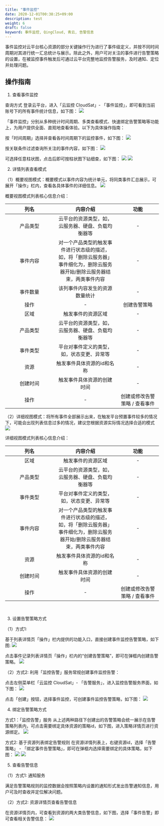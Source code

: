 ```yaml
---
title: "事件监控"
date: 2020-12-01T00:38:25+09:00
description: test
weight: 6
draft: false
keyword: 事件监控, QingCloud, 青云, 告警信息
---
```


事件监控对云平台核心资源的部分关键操作行为进行了事件级定义，并按不同时间周期对其进行统一汇总统计与展示。除此之外，用户可对关注的事件进行告警策略的设置，在被监控事件触发后可通过云平台完整地监控告警服务，及时通知、定位并处理问题。

## 操作指南

1. 查看事件监控

查询方式
登录云平台，进入「云监控 CloudSat」- 「事件监控」，即可看到当前账号下的所有事件统计信息，如下图：
![](../_images/202011041743.png)


「事件监控」分别从多种统计时间周期、多类查看模式、快速绑定告警策略等功能上，为用户提供全面、直观地查看体验。以下为具体操作指南：


按「时间周期」选择并查看各时间周期下的监控事件，如下图：
![](../_images/202011041745.png)


按关联条件过滤查询所关注的事件内容，如下图：
![](../_images/202011041746.png)
         


可选择任意柱状图，点击后即可按柱状图下钻细查，如下图：
![](../_images/202011041747.png)
![](../_images/202011041748.png)


2. 详情列表查看模式

（1）概要视图模式：概要模式以事件内容为统计单元，将同类事件汇总展示，可展开「操作」栏内，查看各具体事件的详细信息。
![](../_images/202011041750.png)


概要视图模式列表核心信息介绍：
<style>
table th:first-of-type {
    width: 4cm;
}
table th:nth-of-type(2) {
    width: 150pt;
}
table th:nth-of-type(3) {
    width: 8em;
}
</style>
|列名	|内容介绍	|功能|
| :-: | :-: | :-: |
|产品类型|	云平台的资源类型，如，云服务器、硬盘、负载均衡器等|-|	
|事件内容|	对一个产品类型的触发事件进行状态级的描述，如，将「删除云服务器」事件细化为，删除云服务器开始/删除云服务器结束，两类事件内容|	-|
|事件数量|	该列事件内容发生的资源数量统计	|-|
|操作|	-	|创建告警策略|
|区域|	触发事件的资源区域	| -|
|产品类型	|云平台的资源类型，如，云服务器、硬盘、负载均衡器等|	 -|
|事件类型	|平台对事件定义的类型，如，状态变更、异常等	| -|
|资源|	触发事件具体资源的id和名称|	 -|
|创建时间|	触发事件具体资源的创建时间|	 -|
|操作	|-	|创建或修改告警策略 / 查看事件|


（2）详细视图模式：将所有事件全部展示出来，在触发平台预置事件较多的情况下，可能会出现列表信息过多的情况，建议您根据资源实际情况选择合适的模式
![](../_images/202011041802.png)

详细视图模式列表核心信息介绍：
<style>
table th:first-of-type {
    width: 4cm;
}
table th:nth-of-type(2) {
    width: 150pt;
}
table th:nth-of-type(3) {
    width: 8em;
}
</style>
|列名	|内容介绍	|功能|
| :-: | :-: | :-: |
|区域|	触发事件的资源区域	| -|
|产品类型|	云平台的资源类型，如，云服务器、硬盘、负载均衡器等|	 -|
|事件类型|	平台对事件定义的类型，如，状态变更、异常等|	 -|
|事件内容	|对一个产品类型的触发事件进行状态级的描述，如，将「删除云服务器」事件细化为，删除云服务器开始/删除云服务器结束，两类事件内容|	 -|
|资源|	触发事件具体资源的id和名称|	 -|
|创建时间|	触发事件具体资源的创建时间|	 -|
|操作|	-	|创建或修改告警策略 / 查看事件|


​      

3. 设置告警策略方式

（1）方式1: 

基于列表详情页「操作」栏内提供的功能入口，直接创建事件监控告警策略，如下图:
 ![](../_images/202011041806.png)  

点击事件记录列表详情页「操作」栏内的“创建告警策略”，即可在弹框内创建告警策略。
 ![](../_images/202011041807.png) 

（2）方式2: 利用「监控告警」服务常规创建事件监控告警：

点击左侧菜单栏「云监控 CloudSat」- 「告警服务」，进入监控告警服务界面，如下图：
 ![](../_images/202011041808.png)        

点击「创建」按钮，选择事件监控，可创建事件监控告警策略，如下图：
![](../_images/202011041810.png)


4. 绑定告警策略方式

方式1：「监控告警」服务
从上述两种路径下创建出的告警策略会统一展示在告警策略列表内，可点击需要绑定具体资源的策略id，如下图，进入策略详情页进行资源绑定。
![](../_images/202011041811.png)

 

方式2: 基于资源列表绑定告警规则
在资源详情列表上，右键资源id，选择「告警策略」 - 「绑定事件告警策略」，即可在弹框内选择需要绑定的具体策略，如下图：
![](../_images/202011041825.png)
![](../_images/202011041827.png)



5. 查看告警信息

（1）方式1: 通知服务

满足告警策略规则的监控数据会按照策略内设置的通知形式发出告警通知信息，用户可及时查收并定位解决问题。

（2）方式2: 资源详情页查看告警信息

在资源详情页内，可查看到资源的两大类告警信息，如下图，选择「事件告警」即可查看相关告警信息：
![](../_images/202011041828.png)

